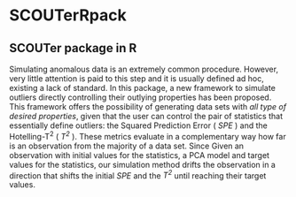 # SCOUTerRpack
## SCOUTer package in R
Simulating anomalous data is an extremely common procedure. However, very little attention is paid to this step and it is usually defined ad hoc, existing a lack of standard. In this package, a new framework to simulate outliers directly controlling their outlying properties has been proposed. 
This framework offers the possibility of generating data sets with *all type of desired properties*, given that the user can control the pair of statistics that essentially define outliers: the Squared Prediction Error ( _SPE_ ) and the Hotelling-T<sup>2</sup> ( _T<sup>2</sup>_ ).
These metrics evaluate in a complementary way how far is an observation from the majority of a data set. Since 
Given an observation with initial values for the statistics, a PCA model and target values for the statistics, our simulation method drifts the observation in a direction that shifts the initial _SPE_ and the _T<sup>2</sup>_ until reaching their target values. 